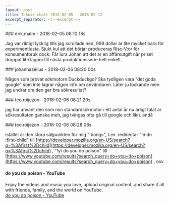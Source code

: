 ```yaml
---
layout: post
title: Teknik-chatt 2018-02-05 - 2018-02-12
excerpt_separator: <!--excerpt-->
---
```

<section class="message" markdown="1">
### erik.malm - 2018-02-05 08:10 18s

Jag var riktigt lycklig tills jag scrollade ned, 999 dollar är lite mycket bara för experimentlusta.
Sjukt kul att det börjar produceras Risc-V:or för konsumentbruk dock. Får lura Johan att det är en affärsutgift när priset droppat lite lagom till nästa produktionsserie helt enkelt.
</section>
<section class="message" markdown="1">
### johanhazelius - 2018-02-06 08:20 00s

Någon som provat sökmotorn Duckduckgo? Ska tydligen vara "det goda google" som inte lagrar någon info om användaren. Låter ju lockande men jag undrar om den ger bra sökresultat?
</section>
<section class="message" markdown="1">
### teo.roijezon - 2018-02-06 08:21 20s

jag har använt den som min standardsökmotor i ett antal år nu
ärligt talat är sökresultaten ganska meh, jag tvingas ofta gå till google och likn. ändå
</section>
<section class="message" markdown="1">
### teo.roijezon - 2018-02-06 08:28 06s

istället är den stora säljpunkten för mig "!bangs", t.ex. redirectar "!mdn :first-child" till [https://developer.mozilla.org/en-US/search?q=%3Afirst%2Dchild](https://developer.mozilla.org/en-US/search?q=%3Afirst%2Dchild) , "!yt do you do poison" till [https://www.youtube.com/results?search_query=do+you+do+poison](https://www.youtube.com/results?search_query=do+you+do+poison) , osv

<div class="attachment"><h4>do you do poison - YouTube</h4><div class="text">Enjoy the videos and music you love, upload original content, and share it all with friends, family, and the world on YouTube.</div>
<a href="https://www.youtube.com/results?search_query=do+you+do+poison">do you do poison - YouTube</a></div>
    

<!--excerpt-->
</section>